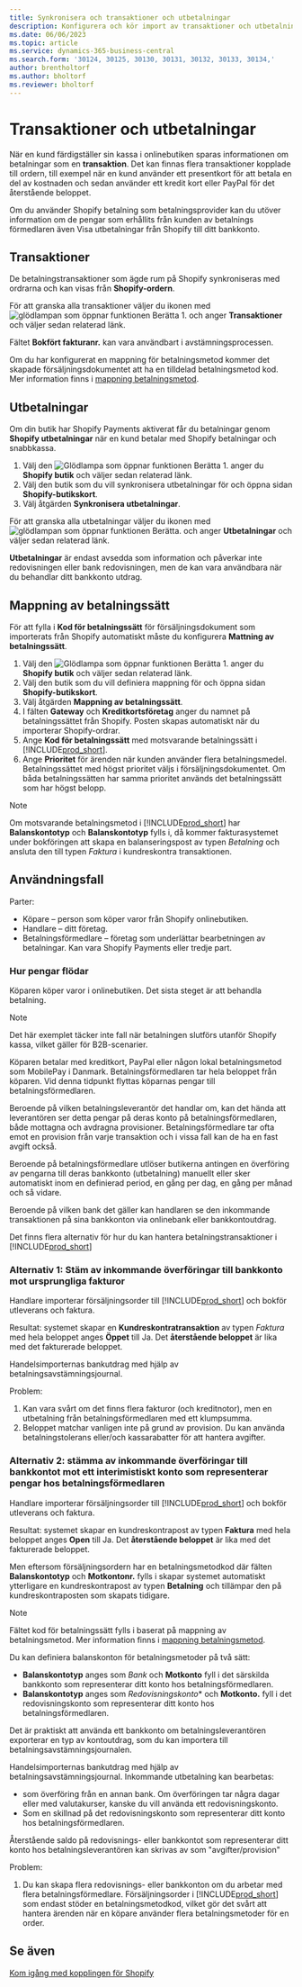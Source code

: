 ```yaml
---
title: Synkronisera och transaktioner och utbetalningar
description: Konfigurera och kör import av transaktioner och utbetalningar från Shopify.
ms.date: 06/06/2023
ms.topic: article
ms.service: dynamics-365-business-central
ms.search.form: '30124, 30125, 30130, 30131, 30132, 30133, 30134,'
author: brentholtorf
ms.author: bholtorf
ms.reviewer: bholtorf
---
```


# <a name="transactions-and-payouts"></a>Transaktioner och utbetalningar

När en kund färdigställer sin kassa i onlinebutiken sparas informationen om betalningar som en **transaktion**. Det kan finnas flera transaktioner kopplade till ordern, till exempel när en kund använder ett presentkort för att betala en del av kostnaden och sedan använder ett kredit kort eller PayPal för det återstående beloppet.

Om du använder Shopify betalning som betalningsprovider kan du utöver information om de pengar som erhållits från kunden av betalnings förmedlaren även Visa utbetalningar från Shopify till ditt bankkonto.

## <a name="transactions"></a>Transaktioner

De betalningstransaktioner som ägde rum på Shopify synkroniseras med ordrarna och kan visas från **Shopify-ordern**.

För att granska alla transaktioner väljer du ikonen med ![glödlampan som öppnar funktionen Berätta 1.](../media/ui-search/search_small.png "Berätta för mig vad du vill göra") och anger **Transaktioner** och väljer sedan relaterad länk.

Fältet **Bokfört fakturanr.** kan vara användbart i avstämningsprocessen.

Om du har konfigurerat en mappning för betalningsmetod kommer det skapade försäljningsdokumentet att ha en tilldelad betalningsmetod kod. Mer information finns i [mappning betalningsmetod](#payment-method-mapping).

## <a name="payouts"></a>Utbetalningar

Om din butik har Shopify Payments aktiverat får du betalningar genom **Shopify utbetalningar** när en kund betalar med Shopify betalningar och snabbkassa.

1. Välj den ![Glödlampa som öppnar funktionen Berätta 1.](../media/ui-search/search_small.png "Berätta för mig vad du vill göra") anger du **Shopify butik** och väljer sedan relaterad länk.
2. Välj den butik som du vill synkronisera utbetalningar för och öppna sidan **Shopify-butikskort**.
3. Välj åtgärden **Synkronisera utbetalningar**.

För att granska alla utbetalningar väljer du ikonen med ![glödlampan som öppnar funktionen Berätta.](../media/ui-search/search_small.png "Berätta för mig vad du vill göra") och anger **Utbetalningar** och väljer sedan relaterad länk.

**Utbetalningar** är endast avsedda som information och påverkar inte redovisningen eller bank redovisningen, men de kan vara användbara när du behandlar ditt bankkonto utdrag.

## <a name="payment-method-mapping"></a>Mappning av betalningssätt

För att fylla i **Kod för betalningssätt** för försäljningsdokument som importerats från Shopify automatiskt måste du konfigurera **Mattning av betalningssätt**.

1. Välj den ![Glödlampa som öppnar funktionen Berätta 1.](../media/ui-search/search_small.png "Berätta vad du vill göra") anger du **Shopify butik** och väljer sedan relaterad länk.
2. Välj den butik som du vill definiera mappning för och öppna sidan **Shopify-butikskort**.
3. Välj åtgärden **Mappning av betalningssätt**.
4. I fälten **Gateway** och **Kreditkortsföretag** anger du namnet på betalningssättet från Shopify. Posten skapas automatiskt när du importerar Shopify-ordrar.
5. Ange **Kod för betalningssätt** med motsvarande betalningssätt i [!INCLUDE[prod_short](../includes/prod_short.md)].
6. Ange **Prioritet** för ärenden när kunden använder flera betalningsmedel. Betalningssättet med högst prioritet väljs i försäljningsdokumentet. Om båda betalningssätten har samma prioritet används det betalningssätt som har högst belopp.

> [!NOTE]  
> Om motsvarande betalningsmetod i [!INCLUDE[prod_short](../includes/prod_short.md)] har **Balanskontotyp** och **Balanskontotyp** fylls i, då kommer fakturasystemet under bokföringen att skapa en balanseringspost av typen *Betalning* och ansluta den till typen *Faktura* i kundreskontra transaktionen.

## <a name="use-cases"></a>Användningsfall
  
Parter:

* Köpare – person som köper varor från Shopify onlinebutiken.
* Handlare – ditt företag.
* Betalningsförmedlare – företag som underlättar bearbetningen av betalningar. Kan vara Shopify Payments eller tredje part.

### <a name="how-money-flows"></a>Hur pengar flödar

Köparen köper varor i onlinebutiken. Det sista steget är att behandla betalning.

>[!NOTE]
> Det här exemplet täcker inte fall när betalningen slutförs utanför Shopify kassa, vilket gäller för B2B-scenarier.
  
Köparen betalar med kreditkort, PayPal eller någon lokal betalningsmetod som MobilePay i Danmark. Betalningsförmedlaren tar hela beloppet från köparen. Vid denna tidpunkt flyttas köparnas pengar till betalningsförmedlaren.

Beroende på vilken betalningsleverantör det handlar om, kan det hända att leverantören ser detta pengar på deras konto på betalningsförmedlaren, både mottagna och avdragna provisioner. Betalningsförmedlare tar ofta emot en provision från varje transaktion och i vissa fall kan de ha en fast avgift också.
  
Beroende på betalningsförmedlare utlöser butikerna antingen en överföring av pengarna till deras bankkonto (utbetalning) manuellt eller sker automatiskt inom en definierad period, en gång per dag, en gång per månad och så vidare.
  
Beroende på vilken bank det gäller kan handlaren se den inkommande transaktionen på sina bankkonton via onlinebank eller bankkontoutdrag.

Det finns flera alternativ för hur du kan hantera betalningstransaktioner i [!INCLUDE[prod_short](../includes/prod_short.md)]
  
### <a name="option-1-reconcile-incoming-transfers-to-bank-account-against-original-invoices"></a>Alternativ 1: Stäm av inkommande överföringar till bankkonto mot ursprungliga fakturor
  
Handlare importerar försäljningsorder till [!INCLUDE[prod_short](../includes/prod_short.md)] och bokför utleverans och faktura.

Resultat: systemet skapar en **Kundreskontratransaktion** av typen *Faktura* med hela beloppet anges **Öppet** till Ja. Det **återstående beloppet** är lika med det fakturerade beloppet.

Handelsimporternas bankutdrag med hjälp av betalningsavstämningsjournal.

Problem:

1. Kan vara svårt om det finns flera fakturor (och kreditnotor), men en utbetalning från betalningsförmedlaren med ett klumpsumma.
2. Beloppet matchar vanligen inte på grund av provision. Du kan använda betalningstolerans eller/och kassarabatter för att hantera avgifter.

### <a name="option-2-reconcile-incoming-transfers-to-bank-account-against-interim-account-representing-money-at-the-payment-provider"></a>Alternativ 2: stämma av inkommande överföringar till bankkontot mot ett interimistiskt konto som representerar pengar hos betalningsförmedlaren
  
Handlare importerar försäljningsorder till [!INCLUDE[prod_short](../includes/prod_short.md)] och bokför utleverans och faktura.
  
Resultat: systemet skapar en kundreskontrapost av typen **Faktura** med hela beloppet anges **Open** till Ja. Det **återstående beloppet** är lika med det fakturerade beloppet.

Men eftersom försäljningsordern har en betalningsmetodkod där fälten **Balanskontotyp** och **Motkontonr.** fylls i skapar systemet automatiskt ytterligare en kundreskontrapost av typen **Betalning** och tillämpar den på kundreskontraposten som skapats tidigare.

>[!NOTE]
> Fältet kod för betalningssätt fylls i baserat på mappning av betalningsmetod. Mer information finns i [mappning betalningsmetod](#payment-method-mapping).
  
Du kan definiera balanskonton för betalningsmetoder på två sätt:

* **Balanskontotyp** anges som *Bank* och **Motkonto** fyll i det särskilda bankkonto som representerar ditt konto hos betalningsförmedlaren.
* **Balanskontotyp** anges som *Redovisningskonto** och **Motkonto.** fyll i det redovisningskonto som representerar ditt konto hos betalningsförmedlaren.

Det är praktiskt att använda ett bankkonto om betalningsleverantören exporterar en typ av kontoutdrag, som du kan importera till betalningsavstämningsjournalen.

Handelsimporternas bankutdrag med hjälp av betalningsavstämningsjournal. Inkommande utbetalning kan bearbetas:

* som överföring från en annan bank. Om överföringen tar några dagar eller med valutakurser, kanske du vill använda ett redovisningskonto.
* Som en skillnad på det redovisningskonto som representerar ditt konto hos betalningsförmedlaren.
  
Återstående saldo på redovisnings- eller bankkontot som representerar ditt konto hos betalningsleverantören kan skrivas av som "avgifter/provision"

Problem:

1. Du kan skapa flera redovisnings- eller bankkonton om du arbetar med flera betalningsförmedlare. Försäljningsorder i [!INCLUDE[prod_short](../includes/prod_short.md)] som endast stöder en betalningsmetodkod, vilket gör det svårt att hantera ärenden när en köpare använder flera betalningsmetoder för en order.

## <a name="see-also"></a>Se även

[Kom igång med kopplingen för Shopify](get-started.md)  
